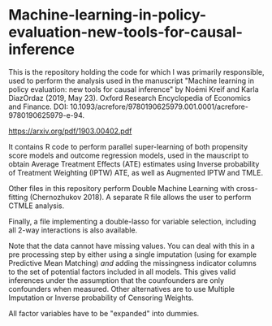 # Machine-learning-in-policy-evaluation-new-tools-for-causal-inference
This is the repository holding the code for which I was primarily responsible, used to perform the analysis used in the manuscript "Machine learning in policy evaluation: new tools for causal inference" by Noémi Kreif and Karla DiazOrdaz
(2019, May 23).  Oxford Research Encyclopedia of Economics and Finance.  DOI: 10.1093/acrefore/9780190625979.001.0001/acrefore-9780190625979-e-94.

https://arxiv.org/pdf/1903.00402.pdf


It contains R code to perform parallel super-learning of both propensity score models and outcome regression models, used in the mauscript to obtain Average Treatment Effects (ATE) estimates using Inverse probability of Treatment Weighting (IPTW) ATE, as well as Augmented IPTW and TMLE. 

Other files in this repository perform Double Machine Learning with cross-fitting (Chernozhukov 2018). A separate R file allows the user to perform CTMLE analysis.

Finally, a file implementing a double-lasso for variable selection, including all 2-way interactions is also available. 

Note that the data cannot have missing values. 
You can deal with this in a pre processing step by either using a single imputation (using for example Predictive Mean Matching) *and* adding the missingness indicator columns to the set of potential factors included in all models. This gives valid inferences under the assumption that the counfounders are only confounders when measured. 
Other alternatives are to use Multiple Imputation or Inverse probability of Censoring Weights.

All factor variables have to be "expanded" into dummies.

